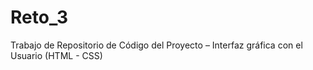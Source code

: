 # Reto_3
Trabajo de Repositorio de Código del Proyecto – Interfaz gráfica con el Usuario (HTML - CSS)
